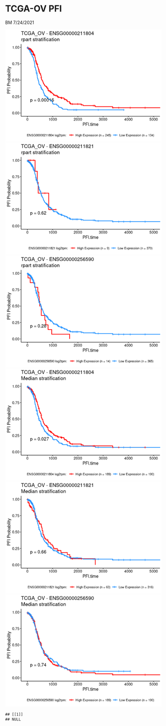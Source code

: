 TCGA-OV PFI
================
BM
7/24/2021

![](../mds/TCGA_OV.PFI_files/figure-markdown_github/survivalPlots-1.png)![](../mds/TCGA_OV.PFI_files/figure-markdown_github/survivalPlots-2.png)![](../mds/TCGA_OV.PFI_files/figure-markdown_github/survivalPlots-3.png)![](../mds/TCGA_OV.PFI_files/figure-markdown_github/survivalPlots-4.png)![](../mds/TCGA_OV.PFI_files/figure-markdown_github/survivalPlots-5.png)![](../mds/TCGA_OV.PFI_files/figure-markdown_github/survivalPlots-6.png)

    ## [[1]]
    ## NULL

